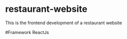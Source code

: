 # restaurant-website
This is the frontend development of a restaurant website
 
 #Framework
 ReactJs
